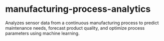 # manufacturing-process-analytics
Analyzes sensor data from a continuous manufacturing process to predict maintenance needs, forecast product quality, and optimize process parameters using machine learning.
